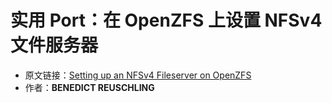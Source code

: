 # 实用 Port：在 OpenZFS 上设置 NFSv4 文件服务器

- 原文链接：[Setting up an NFSv4 Fileserver on OpenZFS](https://freebsdfoundation.org/wp-content/uploads/2022/06/Practicalports.pdf)
- 作者：**BENEDICT REUSCHLING**
